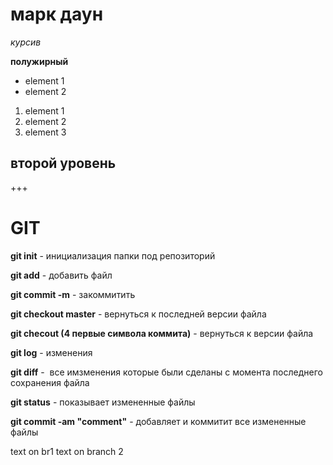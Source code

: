 # марк даун

*курсив*

**полужирный**

* element 1
* element 2

1. element 1 
2. element 2
3. element 3

## второй уровень


+++

# GIT

**git init** - инициализация папки под репозиторий

**git add** - добавить файл

**git commit -m** - закоммитить

**git checkout master** - вернуться к последней версии файла 

**git checout (4 первые символа коммита)** - вернуться к версии файла 

**git log** - изменения

**git diff** -  все имзменения которые были сделаны с момента последнего сохранения файла

**git status** - показывает измененные файлы

**git commit -am "comment"** - добавляет и коммитит все измененные файлы


text on br1
text on branch 2
